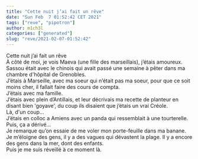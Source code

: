 ```yaml
---
title: "Cette nuit j’ai fait un rêve"
date: "Sun Feb  7 01:52:42 CET 2021"
tags: ["reve", "pipotron"]
author: m1ch3l
categories: ["generated"]
slug: "reve/2021-02-07-01:52:42"
---
```


Cette nuit j’ai fait un rêve<br>
À côté de moi, je vois Maeva (une fille des marseillais), j’étais amoureux.<br>
Sassou était avec le chinois qui avait passé une semaine à pêter dans ma chambre d'hôpital de Grenobles.<br>
J’étais à Marseille, avec ma soeur qui n’était pas ma soeur, pour que ce soit moins cher, il fallait faire des cours de compta.<br>
J’étais avec ma famille.<br>
J’étais avec plein d’Antillais, et leur décrivais ma recette de planteur en disant bien 'goyave', du coup ils disaient que j’étais un vrai Créole.<br>
Là, d'un coup...<br>
J’étais en colloc a Amiens avec un panda qui ressemblait à une tourterelle.<br>
Puis, ça a dérivé...<br>
Je remarque qu’on essaie de me voler mon porte-feuille dans ma banane. Je m’éloigne des gens, il y a des vagues qui dévastent la plage. Il y a encore des gens dans la mer, dont des enfants.<br>
Puis je me suis réveillé à ce moment là.<br>
